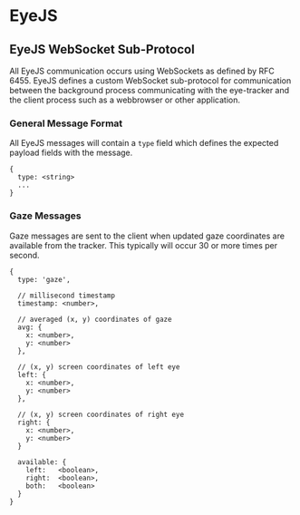 # EyeJS

## EyeJS WebSocket Sub-Protocol

All EyeJS communication occurs using WebSockets as defined by RFC 6455. EyeJS
defines a custom WebSocket sub-protocol for communication between the
background process communicating with the eye-tracker and the client process
such as a webbrowser or other application.

### General Message Format

All EyeJS messages will contain a `type` field which defines the expected
payload fields with the message.

    {
      type: <string>
      ...
    }

### Gaze Messages

Gaze messages are sent to the client when updated gaze coordinates are
available from the tracker. This typically will occur 30 or more times per
second.

    {
      type: 'gaze',

      // millisecond timestamp
      timestamp: <number>,

      // averaged (x, y) coordinates of gaze
      avg: {
        x: <number>,
        y: <number>
      },

      // (x, y) screen coordinates of left eye
      left: {
        x: <number>,
        y: <number>
      },

      // (x, y) screen coordinates of right eye
      right: {
        x: <number>,
        y: <number>
      }

      available: {
        left:   <boolean>,
        right:  <boolean>,
        both:   <boolean>
      }
    }
